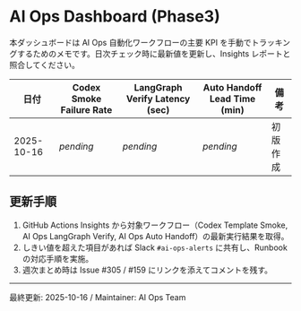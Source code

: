# AI Ops Dashboard (Phase3)

本ダッシュボードは AI Ops 自動化ワークフローの主要 KPI を手動でトラッキングするためのメモです。日次チェック時に最新値を更新し、Insights レポートと照合してください。

| 日付 | Codex Smoke Failure Rate | LangGraph Verify Latency (sec) | Auto Handoff Lead Time (min) | 備考 |
|------|--------------------------|--------------------------------|------------------------------|------|
| 2025-10-16 | _pending_ | _pending_ | _pending_ | 初版作成 |

## 更新手順
1. GitHub Actions Insights から対象ワークフロー（Codex Template Smoke, AI Ops LangGraph Verify, AI Ops Auto Handoff）の最新実行結果を取得。
2. しきい値を超えた項目があれば Slack `#ai-ops-alerts` に共有し、Runbook の対応手順を実施。
3. 週次まとめ時は Issue #305 / #159 にリンクを添えてコメントを残す。

---
最終更新: 2025-10-16 / Maintainer: AI Ops Team
